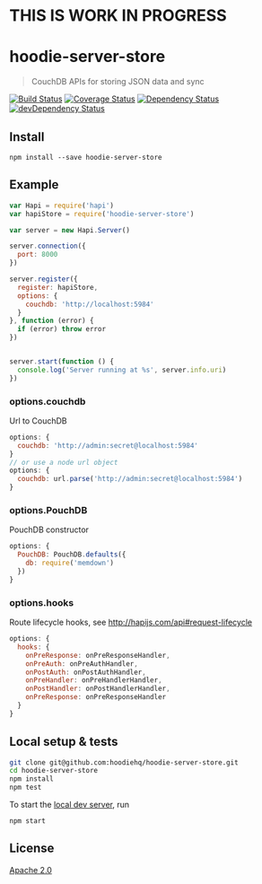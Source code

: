 # THIS IS WORK IN PROGRESS

# hoodie-server-store

> CouchDB APIs for storing JSON data and sync

[![Build Status](https://travis-ci.org/hoodiehq/hoodie-server-store.svg?branch=master)](https://travis-ci.org/hoodiehq/hoodie-server-store)
[![Coverage Status](https://coveralls.io/repos/hoodiehq/hoodie-server-store/badge.svg?branch=master)](https://coveralls.io/r/hoodiehq/hoodie-server-store?branch=master)
[![Dependency Status](https://david-dm.org/hoodiehq/hoodie-server-store.svg)](https://david-dm.org/hoodiehq/hoodie-server-store)
[![devDependency Status](https://david-dm.org/hoodiehq/hoodie-server-store/dev-status.svg)](https://david-dm.org/hoodiehq/hoodie-server-store#info=devDependencies)

## Install

```
npm install --save hoodie-server-store
```

## Example

```js
var Hapi = require('hapi')
var hapiStore = require('hoodie-server-store')

var server = new Hapi.Server()

server.connection({
  port: 8000
})

server.register({
  register: hapiStore,
  options: {
    couchdb: 'http://localhost:5984'
  }
}, function (error) {
  if (error) throw error
})


server.start(function () {
  console.log('Server running at %s', server.info.uri)
})
```

### options.couchdb

Url to CouchDB

```js
options: {
  couchdb: 'http://admin:secret@localhost:5984'
}
// or use a node url object
options: {
  couchdb: url.parse('http://admin:secret@localhost:5984')
}
```

### options.PouchDB

PouchDB constructor

```js
options: {
  PouchDB: PouchDB.defaults({
    db: require('memdown')
  })
}
```

### options.hooks

Route lifecycle hooks, see http://hapijs.com/api#request-lifecycle


```js
options: {
  hooks: {
    onPreResponse: onPreResponseHandler,
    onPreAuth: onPreAuthHandler,
    onPostAuth: onPostAuthHandler,
    onPreHandler: onPreHandlerHandler,
    onPostHandler: onPostHandlerHandler,
    onPreResponse: onPreResponseHandler
  }
}
```

## Local setup & tests

```bash
git clone git@github.com:hoodiehq/hoodie-server-store.git
cd hoodie-server-store
npm install
npm test
```

To start the [local dev server](bin/server), run

```
npm start
```

## License

[Apache 2.0](http://www.apache.org/licenses/LICENSE-2.0)
